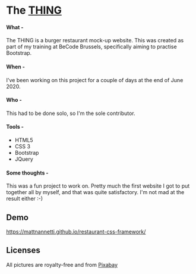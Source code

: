 # The [THING](https://mattnannetti.github.io/restaurant-css-framework/)

#### What -
The THING is a burger restaurant mock-up website. 
This was created as part of my training at BeCode Brussels, specifically aiming to practise Bootstrap.

#### When -
I've been working on this project for a couple of days at the end of June 2020.

#### Who -
This had to be done solo, so I'm the sole contributor.

#### Tools -
- HTML5
- CSS 3
- Bootstrap
- JQuery

#### Some thoughts -

This was a fun project to work on. Pretty much the first website I got to put together all by myself,
and that was quite satisfactory. I'm not mad at the result either :-)


## Demo

https://mattnannetti.github.io/restaurant-css-framework/


## Licenses

All pictures are royalty-free and from [Pixabay](https://pixabay.com/)
